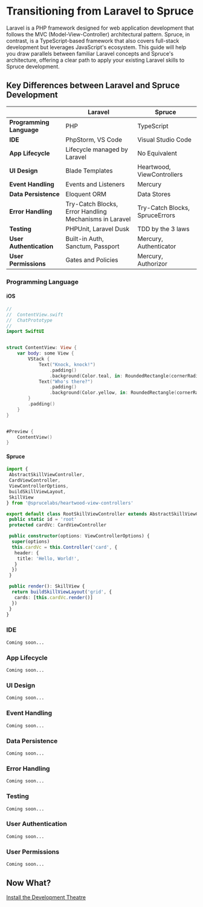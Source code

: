 # Transitioning from Laravel to Spruce

Laravel is a PHP framework designed for web application development that follows the MVC (Model-View-Controller) architectural pattern. Spruce, in contrast, is a TypeScript-based framework that also covers full-stack development but leverages JavaScript's ecosystem. This guide will help you draw parallels between familiar Laravel concepts and Spruce's architecture, offering a clear path to apply your existing Laravel skills to Spruce development.

## Key Differences between Laravel and Spruce Development

|     | Laravel                  | Spruce                   |
|-----------------------|--------------------------|--------------------------|
| **Programming Language** | PHP                      | TypeScript               |
| **IDE**                 | PhpStorm, VS Code        | Visual Studio Code       |
| **App Lifecycle**       | Lifecycle managed by Laravel | No Equivalent            |
| **UI Design**           | Blade Templates          | Heartwood, ViewControllers |
| **Event Handling**      | Events and Listeners     | Mercury                  |
| **Data Persistence**    | Eloquent ORM             | Data Stores              |
| **Error Handling**      | Try-Catch Blocks, Error Handling Mechanisms in Laravel | Try-Catch Blocks, SpruceErrors |
| **Testing**             | PHPUnit, Laravel Dusk    | TDD by the 3 laws        |
| **User Authentication** | Built-in Auth, Sanctum, Passport | Mercury, Authenticator   |
| **User Permissions**    | Gates and Policies       | Mercury, Authorizor      |

### Programming Language

#### iOS

```swift
//
//  ContentView.swift
//  ChatPrototype
//
import SwiftUI


struct ContentView: View {
    var body: some View {
        VStack {
            Text("Knock, knock!")
                .padding()
                .background(Color.teal, in: RoundedRectangle(cornerRadius: 8))
            Text("Who's there?")
                .padding()
                .background(Color.yellow, in: RoundedRectangle(cornerRadius: 8))
        }
        .padding()
    }
}


#Preview {
    ContentView()
}
```

#### Spruce

```typescript
import {
 AbstractSkillViewController,
 CardViewController,
 ViewControllerOptions,
 buildSkillViewLayout,
 SkillView
} from '@sprucelabs/heartwood-view-controllers'

export default class RootSkillViewController extends AbstractSkillViewController {
 public static id = 'root'
 protected cardVc: CardViewController

 public constructor(options: ViewControllerOptions) {
  super(options)
  this.cardVc = this.Controller('card', {
   header: {
    title: 'Hello, World!',
   }
  })
 }

 public render(): SkillView {
  return buildSkillViewLayout('grid', {
   cards: [this.cardVc.render()]
  })
 }
}

```

### IDE

```
Coming soon...

```

### App Lifecycle

```
Coming soon...

```

### UI Design

```
Coming soon...

```

### Event Handling

```
Coming soon...

```

### Data Persistence

```
Coming soon...

```

### Error Handling

```
Coming soon...

```

### Testing

```
Coming soon...

```

### User Authentication

```
Coming soon...

```

### User Permissions

```
Coming soon...

```

## Now What?

<div class="grid-buttons">
    <a class="btn" href="{{ '/getting-started/development-theatre/' | url }}">Install the Development Theatre</a>
</div>